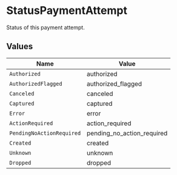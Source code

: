 # StatusPaymentAttempt

Status of this payment attempt.


## Values

| Name                       | Value                      |
| -------------------------- | -------------------------- |
| `Authorized`               | authorized                 |
| `AuthorizedFlagged`        | authorized_flagged         |
| `Canceled`                 | canceled                   |
| `Captured`                 | captured                   |
| `Error`                    | error                      |
| `ActionRequired`           | action_required            |
| `PendingNoActionRequired`  | pending_no_action_required |
| `Created`                  | created                    |
| `Unknown`                  | unknown                    |
| `Dropped`                  | dropped                    |